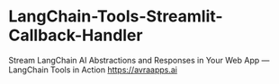 # LangChain-Tools-Streamlit-Callback-Handler
Stream LangChain AI Abstractions and Responses in Your Web App — LangChain Tools in Action https://avraapps.ai
